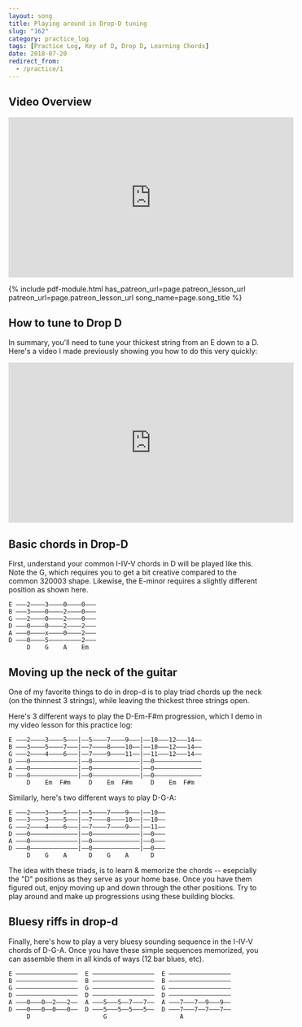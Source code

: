 ```yaml
---
layout: song
title: Playing around in Drop-D tuning
slug: "162"
category: practice_log
tags: [Practice Log, Key of D, Drop D, Learning Chords]
date: 2018-07-20
redirect_from:
  - /practice/1
---
```


## Video Overview

<iframe width="560" height="315" src="https://www.youtube.com/embed/s1yXG7HYTuY?showinfo=0" frameborder="0" allowfullscreen></iframe>

{% include pdf-module.html has_patreon_url=page.patreon_lesson_url patreon_url=page.patreon_lesson_url song_name=page.song_title %}

## How to tune to Drop D

In summary, you'll need to tune your thickest string from an E down to a D. Here's a video I made previously showing you how to do this very quickly:

<iframe width="560" height="315" src="https://www.youtube.com/embed/dQGayzh3vig?showinfo=0" frameborder="0" allowfullscreen></iframe><br />

## Basic chords in Drop-D

First, understand your common I-IV-V chords in D will be played like this. Note the G, which requires you to get a bit creative compared to the common 320003 shape. Likewise, the E-minor requires a slightly different position as shown here.

    E –––2––––3––––0––––0–––
    B –––3––––0––––2––––0–––
    G –––2––––0––––2––––0–––
    D –––0––––0––––2––––2–––
    A –––0––––x––––0––––2–––
    D –––0––––5–––––––––2–––
         D    G    A    Em

## Moving up the neck of the guitar

One of my favorite things to do in drop-d is to play triad chords up the neck (on the thinnest 3 strings), while leaving the thickest three strings open.

Here's 3 different ways to play the D-Em-F#m progression, which I demo in my video lesson for this practice log:

    E –––2––––3––––5–––|––5––––7––––9–––|––10–––12–––14––
    B –––3––––5––––7–––|––7––––8––––10––|––10–––12–––14––
    G –––2––––4––––6–––|––7––––9––––11––|––11–––12–––14––
    D –––0–––––––––––––|––0–––––––––––––|––0–––––––––––––
    A –––0–––––––––––––|––0–––––––––––––|––0–––––––––––––
    D –––0–––––––––––––|––0–––––––––––––|––0–––––––––––––
         D    Em  F#m     D    Em  F#m     D    Em  F#m

Similarly, here's two different ways to play D-G-A:

    E –––2––––3––––5–––|––5––––7––––9–––|––10––
    B –––3––––3––––5–––|––7––––8––––10––|––10––
    G –––2––––4––––6–––|––7––––7––––9–––|––11––
    D –––0–––––––––––––|––0–––––––––––––|––0–––
    A –––0–––––––––––––|––0–––––––––––––|––0–––
    D –––0–––––––––––––|––0–––––––––––––|––0–––
         D    G    A      D    G    A      D

The idea with these triads, is to learn & memorize the chords -- esepcially the "D" positions as they serve as your home base. Once you have them figured out, enjoy moving up and down through the other positions. Try to play around and make up progressions using these building blocks.

## Bluesy riffs in drop-d

Finally, here's how to play a very bluesy sounding sequence in the I-IV-V chords of D-G-A. Once you have these simple sequences memorized, you can assemble them in all kinds of ways (12 bar blues, etc).

    E –––––––––––––––––  E –––––––––––––––––  E –––––––––––––––––
    B –––––––––––––––––  B –––––––––––––––––  B –––––––––––––––––
    G –––––––––––––––––  G –––––––––––––––––  G –––––––––––––––––
    D –––––––––––––––––  D –––––––––––––––––  D –––––––––––––––––
    A –––0–––0––2–––2––  A –––5–––5––7–––7––  A –––7–––7––9–––9––
    D –––0–––0––0–––0––  D –––5–––5––5–––5––  D –––7–––7––7–––7––
         D                    G                    A
